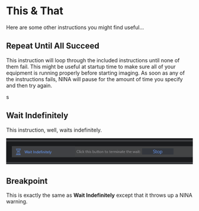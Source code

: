 # This & That

Here are some other instructions you might find useful...

## Repeat Until All Succeed

This instruction will loop through the included instructions until none of them fail.  This might be useful at startup time to make sure all of your equipment is running properly before starting imaging. As soon as any of the instructions fails, NINA will pause for the amount of time you specify and then try again.

s

## Wait Indefinitely

This instruction, well, waits indefinitely.

![](Wait.png)

## Breakpoint

This is exactly the same as **Wait Indefinitely** except that it throws up a NINA warning.







